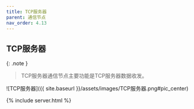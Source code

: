 ```yaml
---
title: TCP服务器
parent: 通信节点
nav_order: 4.13
---
```


## TCP服务器

{: .note }
> TCP服务器通信节点主要功能是TCP服务器数据收发。

![TCP服务器]({{ site.baseurl }}/assets/images/TCP服务器.png#pic_center)

{% include server.html %}
